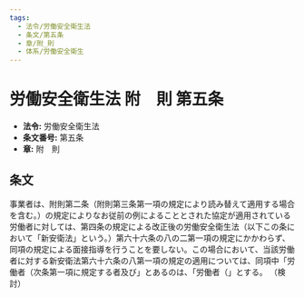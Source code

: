 ```yaml
---
tags:
  - 法令/労働安全衛生法
  - 条文/第五条
  - 章/附_則
  - 体系/労働安全衛生
---
```

# 労働安全衛生法 附　則 第五条

- **法令:** 労働安全衛生法
- **条文番号:** 第五条
- **章:** 附　則

## 条文
事業者は、附則第二条（附則第三条第一項の規定により読み替えて適用する場合を含む。）の規定によりなお従前の例によることとされた協定が適用されている労働者に対しては、第四条の規定による改正後の労働安全衛生法（以下この条において「新安衛法」という。）第六十六条の八の二第一項の規定にかかわらず、同項の規定による面接指導を行うことを要しない。この場合において、当該労働者に対する新安衛法第六十六条の八第一項の規定の適用については、同項中「労働者（次条第一項に規定する者及び」とあるのは、「労働者（」とする。
（検討）

